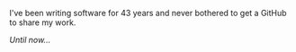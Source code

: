 I've been writing software for 43 years and never bothered to get a GitHub to share my work.

*Until now...*
